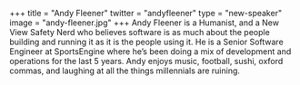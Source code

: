 +++
title = "Andy Fleener"
twitter = "andyfleener"
type = "new-speaker"
image = "andy-fleener.jpg"
+++
Andy Fleener is a Humanist, and a New View Safety Nerd who believes software is as much about the people building and running it as it is the people using it. He is a Senior Software Engineer at SportsEngine where he’s been doing a mix of development and operations for the last 5 years. Andy enjoys music, football, sushi, oxford commas, and laughing at all the things millennials are ruining.